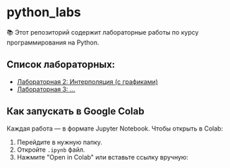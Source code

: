 # python_labs

📚 Этот репозиторий содержит лабораторные работы по курсу программирования на Python.

## Список лабораторных:

- [Лабораторная 2: Интерполяция (с графиками)](lab2_interpolation/)
- [Лабораторная 3: ...](lab3_something/)

## Как запускать в Google Colab

Каждая работа — в формате Jupyter Notebook. Чтобы открыть в Colab:
1. Перейдите в нужную папку.
2. Откройте `.ipynb` файл.
3. Нажмите "Open in Colab" или вставьте ссылку вручную:

